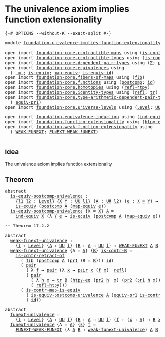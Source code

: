 # The univalence axiom implies function extensionality

<pre class="Agda"><a id="65" class="Symbol">{-#</a> <a id="69" class="Keyword">OPTIONS</a> <a id="77" class="Pragma">--without-K</a> <a id="89" class="Pragma">--exact-split</a> <a id="103" class="Symbol">#-}</a>

<a id="108" class="Keyword">module</a> <a id="115" href="foundation.univalence-implies-function-extensionality.html" class="Module">foundation.univalence-implies-function-extensionality</a> <a id="169" class="Keyword">where</a>

<a id="176" class="Keyword">open</a> <a id="181" class="Keyword">import</a> <a id="188" href="foundation-core.contractible-maps.html" class="Module">foundation-core.contractible-maps</a> <a id="222" class="Keyword">using</a> <a id="228" class="Symbol">(</a><a id="229" href="foundation-core.contractible-maps.html#3850" class="Function">is-contr-map-is-equiv</a><a id="250" class="Symbol">)</a>
<a id="252" class="Keyword">open</a> <a id="257" class="Keyword">import</a> <a id="264" href="foundation-core.contractible-types.html" class="Module">foundation-core.contractible-types</a> <a id="299" class="Keyword">using</a> <a id="305" class="Symbol">(</a><a id="306" href="foundation-core.contractible-types.html#2619" class="Function">is-contr-retract-of</a><a id="325" class="Symbol">)</a>
<a id="327" class="Keyword">open</a> <a id="332" class="Keyword">import</a> <a id="339" href="foundation-core.dependent-pair-types.html" class="Module">foundation-core.dependent-pair-types</a> <a id="376" class="Keyword">using</a> <a id="382" class="Symbol">(</a><a id="383" href="foundation-core.dependent-pair-types.html#502" class="Record">Σ</a><a id="384" class="Symbol">;</a> <a id="386" href="foundation-core.dependent-pair-types.html#575" class="InductiveConstructor">pair</a><a id="390" class="Symbol">;</a> <a id="392" href="foundation-core.dependent-pair-types.html#592" class="Field">pr1</a><a id="395" class="Symbol">;</a> <a id="397" href="foundation-core.dependent-pair-types.html#604" class="Field">pr2</a><a id="400" class="Symbol">)</a>
<a id="402" class="Keyword">open</a> <a id="407" class="Keyword">import</a> <a id="414" href="foundation-core.equivalences.html" class="Module">foundation-core.equivalences</a> <a id="443" class="Keyword">using</a>
  <a id="451" class="Symbol">(</a> <a id="453" href="foundation-core.equivalences.html#1607" class="Function Operator">_≃_</a><a id="456" class="Symbol">;</a> <a id="458" href="foundation-core.equivalences.html#1542" class="Function">is-equiv</a><a id="466" class="Symbol">;</a> <a id="468" href="foundation-core.equivalences.html#1807" class="Function">map-equiv</a><a id="477" class="Symbol">;</a> <a id="479" href="foundation-core.equivalences.html#2309" class="Function">is-equiv-id</a><a id="490" class="Symbol">)</a>
<a id="492" class="Keyword">open</a> <a id="497" class="Keyword">import</a> <a id="504" href="foundation-core.fibers-of-maps.html" class="Module">foundation-core.fibers-of-maps</a> <a id="535" class="Keyword">using</a> <a id="541" class="Symbol">(</a><a id="542" href="foundation-core.fibers-of-maps.html#928" class="Function">fib</a><a id="545" class="Symbol">)</a>
<a id="547" class="Keyword">open</a> <a id="552" class="Keyword">import</a> <a id="559" href="foundation-core.functions.html" class="Module">foundation-core.functions</a> <a id="585" class="Keyword">using</a> <a id="591" class="Symbol">(</a><a id="592" href="foundation-core.functions.html#1106" class="Function">postcomp</a><a id="600" class="Symbol">;</a> <a id="602" href="foundation-core.functions.html#309" class="Function">id</a><a id="604" class="Symbol">)</a>
<a id="606" class="Keyword">open</a> <a id="611" class="Keyword">import</a> <a id="618" href="foundation-core.homotopies.html" class="Module">foundation-core.homotopies</a> <a id="645" class="Keyword">using</a> <a id="651" class="Symbol">(</a><a id="652" href="foundation-core.homotopies.html#710" class="Function">refl-htpy</a><a id="661" class="Symbol">)</a>
<a id="663" class="Keyword">open</a> <a id="668" class="Keyword">import</a> <a id="675" href="foundation-core.identity-types.html" class="Module">foundation-core.identity-types</a> <a id="706" class="Keyword">using</a> <a id="712" class="Symbol">(</a><a id="713" href="foundation-core.identity-types.html#1807" class="InductiveConstructor">refl</a><a id="717" class="Symbol">;</a> <a id="719" href="foundation-core.identity-types.html#5747" class="Function">tr</a><a id="721" class="Symbol">)</a>
<a id="723" class="Keyword">open</a> <a id="728" class="Keyword">import</a> <a id="735" href="foundation-core.type-arithmetic-dependent-pair-types.html" class="Module">foundation-core.type-arithmetic-dependent-pair-types</a> <a id="788" class="Keyword">using</a>
  <a id="796" class="Symbol">(</a> <a id="798" href="foundation-core.type-arithmetic-dependent-pair-types.html#4146" class="Function">equiv-pr1</a><a id="807" class="Symbol">)</a>
<a id="809" class="Keyword">open</a> <a id="814" class="Keyword">import</a> <a id="821" href="foundation-core.universe-levels.html" class="Module">foundation-core.universe-levels</a> <a id="853" class="Keyword">using</a> <a id="859" class="Symbol">(</a><a id="860" href="Agda.Primitive.html#597" class="Postulate">Level</a><a id="865" class="Symbol">;</a> <a id="867" href="foundation-core.universe-levels.html#222" class="Primitive">UU</a><a id="869" class="Symbol">)</a>

<a id="872" class="Keyword">open</a> <a id="877" class="Keyword">import</a> <a id="884" href="foundation.equivalence-induction.html" class="Module">foundation.equivalence-induction</a> <a id="917" class="Keyword">using</a> <a id="923" class="Symbol">(</a><a id="924" href="foundation.equivalence-induction.html#803" class="Function">ind-equiv</a><a id="933" class="Symbol">)</a>
<a id="935" class="Keyword">open</a> <a id="940" class="Keyword">import</a> <a id="947" href="foundation.function-extensionality.html" class="Module">foundation.function-extensionality</a> <a id="982" class="Keyword">using</a> <a id="988" class="Symbol">(</a><a id="989" href="foundation-core.function-extensionality.html#964" class="Function">htpy-eq</a><a id="996" class="Symbol">;</a> <a id="998" href="foundation-core.function-extensionality.html#1047" class="Function">FUNEXT</a><a id="1004" class="Symbol">)</a>
<a id="1006" class="Keyword">open</a> <a id="1011" class="Keyword">import</a> <a id="1018" href="foundation.weak-function-extensionality.html" class="Module">foundation.weak-function-extensionality</a> <a id="1058" class="Keyword">using</a>
  <a id="1066" class="Symbol">(</a> <a id="1068" href="foundation.weak-function-extensionality.html#2078" class="Function">WEAK-FUNEXT</a><a id="1079" class="Symbol">;</a> <a id="1081" href="foundation.weak-function-extensionality.html#2790" class="Function">FUNEXT-WEAK-FUNEXT</a><a id="1099" class="Symbol">)</a>

</pre>
## Idea

The univalence axiom implies function extensionality

## Theorem

<pre class="Agda"><a id="1190" class="Keyword">abstract</a>
  <a id="is-equiv-postcomp-univalence"></a><a id="1201" href="foundation.univalence-implies-function-extensionality.html#1201" class="Function">is-equiv-postcomp-univalence</a> <a id="1230" class="Symbol">:</a>
    <a id="1236" class="Symbol">{</a><a id="1237" href="foundation.univalence-implies-function-extensionality.html#1237" class="Bound">l1</a> <a id="1240" href="foundation.univalence-implies-function-extensionality.html#1240" class="Bound">l2</a> <a id="1243" class="Symbol">:</a> <a id="1245" href="Agda.Primitive.html#597" class="Postulate">Level</a><a id="1250" class="Symbol">}</a> <a id="1252" class="Symbol">{</a><a id="1253" href="foundation.univalence-implies-function-extensionality.html#1253" class="Bound">X</a> <a id="1255" href="foundation.univalence-implies-function-extensionality.html#1255" class="Bound">Y</a> <a id="1257" class="Symbol">:</a> <a id="1259" href="foundation-core.universe-levels.html#222" class="Primitive">UU</a> <a id="1262" href="foundation.univalence-implies-function-extensionality.html#1237" class="Bound">l1</a><a id="1264" class="Symbol">}</a> <a id="1266" class="Symbol">(</a><a id="1267" href="foundation.univalence-implies-function-extensionality.html#1267" class="Bound">A</a> <a id="1269" class="Symbol">:</a> <a id="1271" href="foundation-core.universe-levels.html#222" class="Primitive">UU</a> <a id="1274" href="foundation.univalence-implies-function-extensionality.html#1240" class="Bound">l2</a><a id="1276" class="Symbol">)</a> <a id="1278" class="Symbol">(</a><a id="1279" href="foundation.univalence-implies-function-extensionality.html#1279" class="Bound">e</a> <a id="1281" class="Symbol">:</a> <a id="1283" href="foundation.univalence-implies-function-extensionality.html#1253" class="Bound">X</a> <a id="1285" href="foundation-core.equivalences.html#1607" class="Function Operator">≃</a> <a id="1287" href="foundation.univalence-implies-function-extensionality.html#1255" class="Bound">Y</a><a id="1288" class="Symbol">)</a> <a id="1290" class="Symbol">→</a>
    <a id="1296" href="foundation-core.equivalences.html#1542" class="Function">is-equiv</a> <a id="1305" class="Symbol">(</a><a id="1306" href="foundation-core.functions.html#1106" class="Function">postcomp</a> <a id="1315" href="foundation.univalence-implies-function-extensionality.html#1267" class="Bound">A</a> <a id="1317" class="Symbol">(</a><a id="1318" href="foundation-core.equivalences.html#1807" class="Function">map-equiv</a> <a id="1328" href="foundation.univalence-implies-function-extensionality.html#1279" class="Bound">e</a><a id="1329" class="Symbol">))</a>
  <a id="1334" href="foundation.univalence-implies-function-extensionality.html#1201" class="Function">is-equiv-postcomp-univalence</a> <a id="1363" class="Symbol">{</a><a id="1364" class="Argument">X</a> <a id="1366" class="Symbol">=</a> <a id="1368" href="foundation.univalence-implies-function-extensionality.html#1368" class="Bound">X</a><a id="1369" class="Symbol">}</a> <a id="1371" href="foundation.univalence-implies-function-extensionality.html#1371" class="Bound">A</a> <a id="1373" class="Symbol">=</a>
    <a id="1379" href="foundation.equivalence-induction.html#803" class="Function">ind-equiv</a> <a id="1389" href="foundation.univalence-implies-function-extensionality.html#1368" class="Bound">X</a> <a id="1391" class="Symbol">(λ</a> <a id="1394" href="foundation.univalence-implies-function-extensionality.html#1394" class="Bound">Y</a> <a id="1396" href="foundation.univalence-implies-function-extensionality.html#1396" class="Bound">e</a> <a id="1398" class="Symbol">→</a> <a id="1400" href="foundation-core.equivalences.html#1542" class="Function">is-equiv</a> <a id="1409" class="Symbol">(</a><a id="1410" href="foundation-core.functions.html#1106" class="Function">postcomp</a> <a id="1419" href="foundation.univalence-implies-function-extensionality.html#1371" class="Bound">A</a> <a id="1421" class="Symbol">(</a><a id="1422" href="foundation-core.equivalences.html#1807" class="Function">map-equiv</a> <a id="1432" href="foundation.univalence-implies-function-extensionality.html#1396" class="Bound">e</a><a id="1433" class="Symbol">)))</a> <a id="1437" href="foundation-core.equivalences.html#2309" class="Function">is-equiv-id</a>

<a id="1450" class="Comment">-- Theorem 17.2.2</a>

<a id="1469" class="Keyword">abstract</a>
  <a id="weak-funext-univalence"></a><a id="1480" href="foundation.univalence-implies-function-extensionality.html#1480" class="Function">weak-funext-univalence</a> <a id="1503" class="Symbol">:</a>
    <a id="1509" class="Symbol">{</a><a id="1510" href="foundation.univalence-implies-function-extensionality.html#1510" class="Bound">l</a> <a id="1512" class="Symbol">:</a> <a id="1514" href="Agda.Primitive.html#597" class="Postulate">Level</a><a id="1519" class="Symbol">}</a> <a id="1521" class="Symbol">{</a><a id="1522" href="foundation.univalence-implies-function-extensionality.html#1522" class="Bound">A</a> <a id="1524" class="Symbol">:</a> <a id="1526" href="foundation-core.universe-levels.html#222" class="Primitive">UU</a> <a id="1529" href="foundation.univalence-implies-function-extensionality.html#1510" class="Bound">l</a><a id="1530" class="Symbol">}</a> <a id="1532" class="Symbol">{</a><a id="1533" href="foundation.univalence-implies-function-extensionality.html#1533" class="Bound">B</a> <a id="1535" class="Symbol">:</a> <a id="1537" href="foundation.univalence-implies-function-extensionality.html#1522" class="Bound">A</a> <a id="1539" class="Symbol">→</a> <a id="1541" href="foundation-core.universe-levels.html#222" class="Primitive">UU</a> <a id="1544" href="foundation.univalence-implies-function-extensionality.html#1510" class="Bound">l</a><a id="1545" class="Symbol">}</a> <a id="1547" class="Symbol">→</a> <a id="1549" href="foundation.weak-function-extensionality.html#2078" class="Function">WEAK-FUNEXT</a> <a id="1561" href="foundation.univalence-implies-function-extensionality.html#1522" class="Bound">A</a> <a id="1563" href="foundation.univalence-implies-function-extensionality.html#1533" class="Bound">B</a>
  <a id="1567" href="foundation.univalence-implies-function-extensionality.html#1480" class="Function">weak-funext-univalence</a> <a id="1590" class="Symbol">{</a><a id="1591" class="Argument">A</a> <a id="1593" class="Symbol">=</a> <a id="1595" href="foundation.univalence-implies-function-extensionality.html#1595" class="Bound">A</a><a id="1596" class="Symbol">}</a> <a id="1598" class="Symbol">{</a><a id="1599" href="foundation.univalence-implies-function-extensionality.html#1599" class="Bound">B</a><a id="1600" class="Symbol">}</a> <a id="1602" href="foundation.univalence-implies-function-extensionality.html#1602" class="Bound">is-contr-B</a> <a id="1613" class="Symbol">=</a>
    <a id="1619" href="foundation-core.contractible-types.html#2619" class="Function">is-contr-retract-of</a>
      <a id="1645" class="Symbol">(</a> <a id="1647" href="foundation-core.fibers-of-maps.html#928" class="Function">fib</a> <a id="1651" class="Symbol">(</a><a id="1652" href="foundation-core.functions.html#1106" class="Function">postcomp</a> <a id="1661" href="foundation.univalence-implies-function-extensionality.html#1595" class="Bound">A</a> <a id="1663" class="Symbol">(</a><a id="1664" href="foundation-core.dependent-pair-types.html#592" class="Field">pr1</a> <a id="1668" class="Symbol">{</a><a id="1669" class="Argument">B</a> <a id="1671" class="Symbol">=</a> <a id="1673" href="foundation.univalence-implies-function-extensionality.html#1599" class="Bound">B</a><a id="1674" class="Symbol">}))</a> <a id="1678" href="foundation-core.functions.html#309" class="Function">id</a><a id="1680" class="Symbol">)</a>
      <a id="1688" class="Symbol">(</a> <a id="1690" href="foundation-core.dependent-pair-types.html#575" class="InductiveConstructor">pair</a>
        <a id="1703" class="Symbol">(</a> <a id="1705" class="Symbol">λ</a> <a id="1707" href="foundation.univalence-implies-function-extensionality.html#1707" class="Bound">f</a> <a id="1709" class="Symbol">→</a> <a id="1711" href="foundation-core.dependent-pair-types.html#575" class="InductiveConstructor">pair</a> <a id="1716" class="Symbol">(λ</a> <a id="1719" href="foundation.univalence-implies-function-extensionality.html#1719" class="Bound">x</a> <a id="1721" class="Symbol">→</a> <a id="1723" href="foundation-core.dependent-pair-types.html#575" class="InductiveConstructor">pair</a> <a id="1728" href="foundation.univalence-implies-function-extensionality.html#1719" class="Bound">x</a> <a id="1730" class="Symbol">(</a><a id="1731" href="foundation.univalence-implies-function-extensionality.html#1707" class="Bound">f</a> <a id="1733" href="foundation.univalence-implies-function-extensionality.html#1719" class="Bound">x</a><a id="1734" class="Symbol">))</a> <a id="1737" href="foundation-core.identity-types.html#1807" class="InductiveConstructor">refl</a><a id="1741" class="Symbol">)</a>
        <a id="1751" class="Symbol">(</a> <a id="1753" href="foundation-core.dependent-pair-types.html#575" class="InductiveConstructor">pair</a>
          <a id="1768" class="Symbol">(</a> <a id="1770" class="Symbol">λ</a> <a id="1772" href="foundation.univalence-implies-function-extensionality.html#1772" class="Bound">h</a> <a id="1774" href="foundation.univalence-implies-function-extensionality.html#1774" class="Bound">x</a> <a id="1776" class="Symbol">→</a> <a id="1778" href="foundation-core.identity-types.html#5747" class="Function">tr</a> <a id="1781" href="foundation.univalence-implies-function-extensionality.html#1599" class="Bound">B</a> <a id="1783" class="Symbol">(</a><a id="1784" href="foundation-core.function-extensionality.html#964" class="Function">htpy-eq</a> <a id="1792" class="Symbol">(</a><a id="1793" href="foundation-core.dependent-pair-types.html#604" class="Field">pr2</a> <a id="1797" href="foundation.univalence-implies-function-extensionality.html#1772" class="Bound">h</a><a id="1798" class="Symbol">)</a> <a id="1800" href="foundation.univalence-implies-function-extensionality.html#1774" class="Bound">x</a><a id="1801" class="Symbol">)</a> <a id="1803" class="Symbol">(</a><a id="1804" href="foundation-core.dependent-pair-types.html#604" class="Field">pr2</a> <a id="1808" class="Symbol">(</a><a id="1809" href="foundation-core.dependent-pair-types.html#592" class="Field">pr1</a> <a id="1813" href="foundation.univalence-implies-function-extensionality.html#1772" class="Bound">h</a> <a id="1815" href="foundation.univalence-implies-function-extensionality.html#1774" class="Bound">x</a><a id="1816" class="Symbol">)))</a>
          <a id="1830" class="Symbol">(</a> <a id="1832" href="foundation-core.homotopies.html#710" class="Function">refl-htpy</a><a id="1841" class="Symbol">)))</a>
      <a id="1851" class="Symbol">(</a> <a id="1853" href="foundation-core.contractible-maps.html#3850" class="Function">is-contr-map-is-equiv</a>
        <a id="1883" class="Symbol">(</a> <a id="1885" href="foundation.univalence-implies-function-extensionality.html#1201" class="Function">is-equiv-postcomp-univalence</a> <a id="1914" href="foundation.univalence-implies-function-extensionality.html#1595" class="Bound">A</a> <a id="1916" class="Symbol">(</a><a id="1917" href="foundation-core.type-arithmetic-dependent-pair-types.html#4146" class="Function">equiv-pr1</a> <a id="1927" href="foundation.univalence-implies-function-extensionality.html#1602" class="Bound">is-contr-B</a><a id="1937" class="Symbol">))</a>
        <a id="1948" class="Symbol">(</a> <a id="1950" href="foundation-core.functions.html#309" class="Function">id</a><a id="1952" class="Symbol">))</a>

<a id="1956" class="Keyword">abstract</a>
  <a id="funext-univalence"></a><a id="1967" href="foundation.univalence-implies-function-extensionality.html#1967" class="Function">funext-univalence</a> <a id="1985" class="Symbol">:</a>
    <a id="1991" class="Symbol">{</a><a id="1992" href="foundation.univalence-implies-function-extensionality.html#1992" class="Bound">l</a> <a id="1994" class="Symbol">:</a> <a id="1996" href="Agda.Primitive.html#597" class="Postulate">Level</a><a id="2001" class="Symbol">}</a> <a id="2003" class="Symbol">{</a><a id="2004" href="foundation.univalence-implies-function-extensionality.html#2004" class="Bound">A</a> <a id="2006" class="Symbol">:</a> <a id="2008" href="foundation-core.universe-levels.html#222" class="Primitive">UU</a> <a id="2011" href="foundation.univalence-implies-function-extensionality.html#1992" class="Bound">l</a><a id="2012" class="Symbol">}</a> <a id="2014" class="Symbol">{</a><a id="2015" href="foundation.univalence-implies-function-extensionality.html#2015" class="Bound">B</a> <a id="2017" class="Symbol">:</a> <a id="2019" href="foundation.univalence-implies-function-extensionality.html#2004" class="Bound">A</a> <a id="2021" class="Symbol">→</a> <a id="2023" href="foundation-core.universe-levels.html#222" class="Primitive">UU</a> <a id="2026" href="foundation.univalence-implies-function-extensionality.html#1992" class="Bound">l</a><a id="2027" class="Symbol">}</a> <a id="2029" class="Symbol">(</a><a id="2030" href="foundation.univalence-implies-function-extensionality.html#2030" class="Bound">f</a> <a id="2032" class="Symbol">:</a> <a id="2034" class="Symbol">(</a><a id="2035" href="foundation.univalence-implies-function-extensionality.html#2035" class="Bound">x</a> <a id="2037" class="Symbol">:</a> <a id="2039" href="foundation.univalence-implies-function-extensionality.html#2004" class="Bound">A</a><a id="2040" class="Symbol">)</a> <a id="2042" class="Symbol">→</a> <a id="2044" href="foundation.univalence-implies-function-extensionality.html#2015" class="Bound">B</a> <a id="2046" href="foundation.univalence-implies-function-extensionality.html#2035" class="Bound">x</a><a id="2047" class="Symbol">)</a> <a id="2049" class="Symbol">→</a> <a id="2051" href="foundation-core.function-extensionality.html#1047" class="Function">FUNEXT</a> <a id="2058" href="foundation.univalence-implies-function-extensionality.html#2030" class="Bound">f</a>
  <a id="2062" href="foundation.univalence-implies-function-extensionality.html#1967" class="Function">funext-univalence</a> <a id="2080" class="Symbol">{</a><a id="2081" class="Argument">A</a> <a id="2083" class="Symbol">=</a> <a id="2085" href="foundation.univalence-implies-function-extensionality.html#2085" class="Bound">A</a><a id="2086" class="Symbol">}</a> <a id="2088" class="Symbol">{</a><a id="2089" href="foundation.univalence-implies-function-extensionality.html#2089" class="Bound">B</a><a id="2090" class="Symbol">}</a> <a id="2092" href="foundation.univalence-implies-function-extensionality.html#2092" class="Bound">f</a> <a id="2094" class="Symbol">=</a>
    <a id="2100" href="foundation.weak-function-extensionality.html#2790" class="Function">FUNEXT-WEAK-FUNEXT</a> <a id="2119" class="Symbol">(λ</a> <a id="2122" href="foundation.univalence-implies-function-extensionality.html#2122" class="Bound">A</a> <a id="2124" href="foundation.univalence-implies-function-extensionality.html#2124" class="Bound">B</a> <a id="2126" class="Symbol">→</a> <a id="2128" href="foundation.univalence-implies-function-extensionality.html#1480" class="Function">weak-funext-univalence</a><a id="2150" class="Symbol">)</a> <a id="2152" href="foundation.univalence-implies-function-extensionality.html#2085" class="Bound">A</a> <a id="2154" href="foundation.univalence-implies-function-extensionality.html#2089" class="Bound">B</a> <a id="2156" href="foundation.univalence-implies-function-extensionality.html#2092" class="Bound">f</a>
</pre>